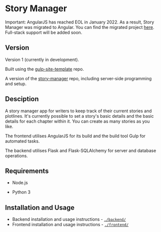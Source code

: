 # Story Manager

Important: AngularJS has reached EOL in January 2022. As a result, Story Manager was migrated to Angular. You can find the migrated project [here](https://github.com/shirblc/story-manager-ng2). Full-stack support will be added soon.

## Version

Version 1 (currently in development).

Built using the [gulp-site-template](https://github.com/shirblc/gulp-site-template) repo.

A version of the [story-manager](https://github.com/shirblc/story-manager) repo, including server-side programming and setup.

## Desciption

A story manager app for writers to keep track of their current stories and plotlines. It's currently possible to set a story's basic details and the basic details for each chapter within it. You can create as many stories as you like.

The frontend utilises AngularJS for its build and the build tool Gulp for automated tasks.

The backend utilises Flask and Flask-SQLAlchemy for server and database operations.

## Requirements

- Node.js

- Python 3

## Installation and Usage

- Backend installation and usage instructions - [`./backend/`](./backend/README.md)
- Frontend installation and usage instructions - [`./frontend/`](./frontend/README.md)
